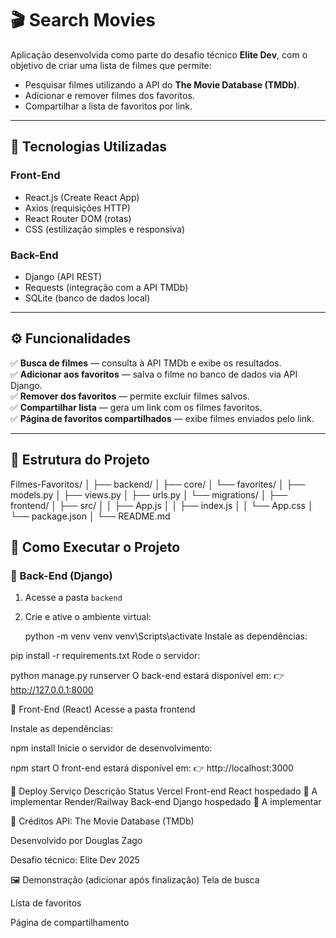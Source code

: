 # 🎬 Search Movies

Aplicação desenvolvida como parte do desafio técnico **Elite Dev**, com o objetivo de criar uma lista de filmes que permite:
- Pesquisar filmes utilizando a API do **The Movie Database (TMDb)**.
- Adicionar e remover filmes dos favoritos.
- Compartilhar a lista de favoritos por link.

---

## 🚀 Tecnologias Utilizadas

### Front-End
- React.js (Create React App)
- Axios (requisições HTTP)
- React Router DOM (rotas)
- CSS (estilização simples e responsiva)

### Back-End
- Django (API REST)
- Requests (integração com a API TMDb)
- SQLite (banco de dados local)

---

## ⚙️ Funcionalidades

✅ **Busca de filmes** — consulta à API TMDb e exibe os resultados.  
✅ **Adicionar aos favoritos** — salva o filme no banco de dados via API Django.  
✅ **Remover dos favoritos** — permite excluir filmes salvos.  
✅ **Compartilhar lista** — gera um link com os filmes favoritos.  
✅ **Página de favoritos compartilhados** — exibe filmes enviados pelo link.  

---

## 🧠 Estrutura do Projeto

Filmes-Favoritos/
│
├── backend/
│ ├── core/
│ └── favorites/
│ ├── models.py
│ ├── views.py
│ ├── urls.py
│ └── migrations/
│
├── frontend/
│ ├── src/
│ │ ├── App.js
│ │ ├── index.js
│ │ └── App.css
│ └── package.json
│
└── README.md

## 🧩 Como Executar o Projeto

### 🔹 Back-End (Django)
1. Acesse a pasta `backend`
2. Crie e ative o ambiente virtual:
   
   python -m venv venv
   venv\Scripts\activate
Instale as dependências:

pip install -r requirements.txt
Rode o servidor:

python manage.py runserver
O back-end estará disponível em:
👉 http://127.0.0.1:8000

🔹 Front-End (React)
Acesse a pasta frontend

Instale as dependências:

npm install
Inicie o servidor de desenvolvimento:

npm start
O front-end estará disponível em:
👉 http://localhost:3000

🔗 Deploy
Serviço	Descrição	Status
Vercel	Front-end React hospedado	🔄 A implementar
Render/Railway	Back-end Django hospedado	🔄 A implementar

📄 Créditos
API: The Movie Database (TMDb)

Desenvolvido por Douglas Zago

Desafio técnico: Elite Dev 2025

🖼️ Demonstração (adicionar após finalização)
Tela de busca

Lista de favoritos

Página de compartilhamento